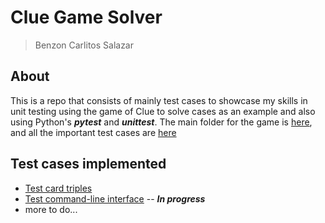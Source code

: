 # Clue Game Solver
> Benzon Carlitos Salazar

## About
This is a repo that consists of mainly test cases to showcase my skills in unit
testing using the game of Clue to solve cases as an example and also using 
Python's ***pytest*** and ***unittest***. The main folder for the game is 
[here](./src/clue), and all the important test cases are [here](./src/tests)

## Test cases implemented
* [Test card triples](./src/tests/test_card.py)
* [Test command-line interface](./src/tests/test_cli.py) -- ***In progress***
* more to do...
